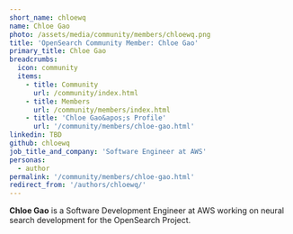 ```yaml
---
short_name: chloewq
name: Chloe Gao
photo: /assets/media/community/members/chloewq.png
title: 'OpenSearch Community Member: Chloe Gao'
primary_title: Chloe Gao
breadcrumbs:
  icon: community
  items:
    - title: Community
      url: /community/index.html
    - title: Members
      url: /community/members/index.html
    - title: 'Chloe Gao&apos;s Profile'
      url: '/community/members/chloe-gao.html'
linkedin: TBD
github: chloewq
job_title_and_company: 'Software Engineer at AWS'
personas:
  - author
permalink: '/community/members/chloe-gao.html'
redirect_from: '/authors/chloewq/'
---
```


**Chloe Gao** is a Software Development Engineer at AWS working on neural search development for the OpenSearch Project.
